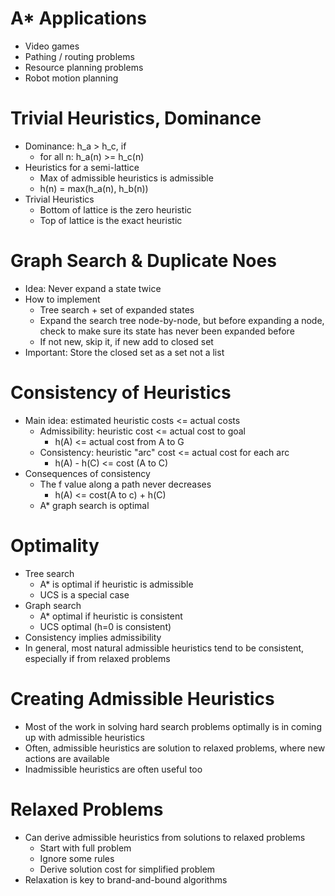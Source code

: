 # A* Applications
- Video games
- Pathing / routing problems
- Resource planning problems
- Robot motion planning

# Trivial Heuristics, Dominance
- Dominance: h_a > h_c, if
    - for all n: h_a(n) >= h_c(n)
- Heuristics for a semi-lattice
    - Max of admissible heuristics is admissible
    - h(n) = max(h_a(n), h_b(n))
- Trivial Heuristics
    - Bottom of lattice is the zero heuristic
    - Top of lattice is the exact heuristic

# Graph Search & Duplicate Noes
- Idea: Never expand a state twice
- How to implement
    - Tree search + set of expanded states
    - Expand the search tree node-by-node, but before expanding a node, check to make sure its state has never been expanded before
    - If not new, skip it, if new add to closed set
- Important: Store the closed set as a set not a list

# Consistency of Heuristics
- Main idea: estimated heuristic costs <= actual costs
    - Admissibility: heuristic cost <= actual cost to goal
        - h(A) <= actual cost from A to G
    - Consistency: heuristic "arc" cost <= actual cost for each arc
        - h(A) - h(C) <= cost (A to C)
- Consequences of consistency
    - The f value along a path never decreases
        - h(A) <= cost(A to c) + h(C)
    - A* graph search is optimal

# Optimality 
- Tree search
    - A* is optimal if heuristic is admissible
    - UCS is a special case
- Graph search
    - A* optimal if heuristic is consistent
    - UCS optimal (h=0 is consistent)
- Consistency implies admissibility
- In general, most natural admissible heuristics tend to be consistent, especially if from relaxed problems

# Creating Admissible Heuristics
- Most of the work in solving hard search problems optimally is in coming up with admissible heuristics
- Often, admissible heuristics are solution to relaxed problems, where new actions are available
- Inadmissible heuristics are often useful too

# Relaxed Problems
- Can derive admissible heuristics from solutions to relaxed problems
    - Start with full problem
    - Ignore some rules
    - Derive solution cost for simplified problem
- Relaxation is key to brand-and-bound algorithms
